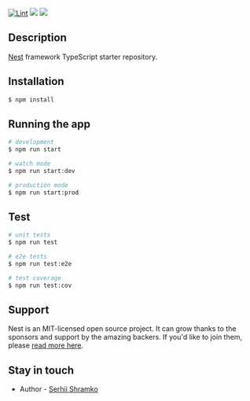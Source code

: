 [![Lint](https://github.com/Shramkoweb/nest-course/actions/workflows/lint.yml/badge.svg)](https://github.com/Shramkoweb/nest-course/actions/workflows/lint.yml)
<a href="https://codeclimate.com/github/Shramkoweb/nest-course/maintainability"><img src="https://api.codeclimate.com/v1/badges/0e52fe37004cacb16dc3/maintainability" /></a>
<a href="https://codeclimate.com/github/Shramkoweb/nest-course/test_coverage"><img src="https://api.codeclimate.com/v1/badges/0e52fe37004cacb16dc3/test_coverage" /></a>
## Description

[Nest](https://github.com/nestjs/nest) framework TypeScript starter repository.

## Installation

```bash
$ npm install
```

## Running the app

```bash
# development
$ npm run start

# watch mode
$ npm run start:dev

# production mode
$ npm run start:prod
```

## Test

```bash
# unit tests
$ npm run test

# e2e tests
$ npm run test:e2e

# test coverage
$ npm run test:cov
```

## Support

Nest is an MIT-licensed open source project. It can grow thanks to the sponsors and support by the amazing backers. If you'd like to join them, please [read more here](https://docs.nestjs.com/support).

## Stay in touch

- Author - [Serhii Shramko](https://shramko.dev)
